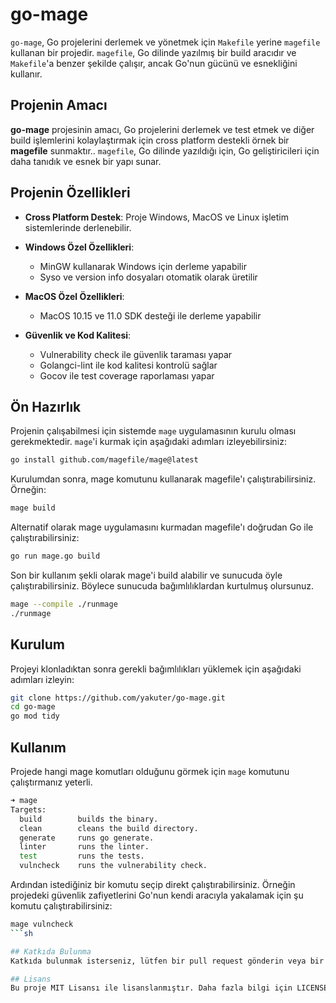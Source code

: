 # go-mage

`go-mage`, Go projelerini derlemek ve yönetmek için `Makefile` yerine `magefile` kullanan bir projedir. `magefile`, Go dilinde yazılmış bir build aracıdır ve `Makefile`'a benzer şekilde çalışır, ancak Go'nun gücünü ve esnekliğini kullanır.

## Projenin Amacı

**go-mage** projesinin amacı, Go projelerini derlemek ve test etmek ve diğer build işlemlerini kolaylaştırmak için cross platform destekli örnek bir **magefile** sunmaktır.. `magefile`, Go dilinde yazıldığı için, Go geliştiricileri için daha tanıdık ve esnek bir yapı sunar.

## Projenin Özellikleri

- **Cross Platform Destek**: Proje Windows, MacOS ve Linux işletim sistemlerinde derlenebilir.

- **Windows Özel Özellikleri**: 
  - MinGW kullanarak Windows için derleme yapabilir
  - Syso ve version info dosyaları otomatik olarak üretilir

- **MacOS Özel Özellikleri**:
  - MacOS 10.15 ve 11.0 SDK desteği ile derleme yapabilir

- **Güvenlik ve Kod Kalitesi**:
  - Vulnerability check ile güvenlik taraması yapar
  - Golangci-lint ile kod kalitesi kontrolü sağlar
  - Gocov ile test coverage raporlaması yapar

## Ön Hazırlık

Projenin çalışabilmesi için sistemde `mage` uygulamasının kurulu olması gerekmektedir. `mage`'i kurmak için aşağıdaki adımları izleyebilirsiniz:
```sh
go install github.com/magefile/mage@latest
```

Kurulumdan sonra, mage komutunu kullanarak magefile'ı çalıştırabilirsiniz. Örneğin:
```sh
mage build
```

Alternatif olarak mage uygulamasını kurmadan magefile'ı doğrudan Go ile çalıştırabilirsiniz:
```sh
go run mage.go build
```

Son bir kullanım şekli olarak mage'i build alabilir ve sunucuda öyle çalıştırabilirsiniz. Böylece sunucuda bağımlılıklardan kurtulmuş olursunuz.
```sh
mage --compile ./runmage
./runmage
```

## Kurulum

Projeyi klonladıktan sonra gerekli bağımlılıkları yüklemek için aşağıdaki adımları izleyin:

```sh
git clone https://github.com/yakuter/go-mage.git
cd go-mage
go mod tidy
```

## Kullanım
Projede hangi mage komutları olduğunu görmek için `mage` komutunu çalıştırmanız yeterli.
```sh
➜ mage
Targets:
  build        builds the binary.
  clean        cleans the build directory.
  generate     runs go generate.
  linter       runs the linter.
  test         runs the tests.
  vulncheck    runs the vulnerability check.
```

Ardından istediğiniz bir komutu seçip direkt çalıştırabilirsiniz. Örneğin projedeki güvenlik zafiyetlerini Go'nun kendi aracıyla yakalamak için şu komutu çalıştırabilirsiniz:
```sh
mage vulncheck
```sh

## Katkıda Bulunma
Katkıda bulunmak isterseniz, lütfen bir pull request gönderin veya bir issue açın.

## Lisans
Bu proje MIT Lisansı ile lisanslanmıştır. Daha fazla bilgi için LICENSE dosyasına bakabilirsiniz.
